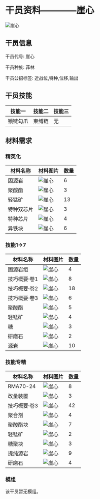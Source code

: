 # 干员资料————崖心

![崖心](./oprImages/崖心.png)

## 干员信息

干员代号: 崖心

干员种族: 菲林

干员公招标签: 近战位,特种,位移,输出

## 干员技能

| 技能一       | 技能二   | 技能三 |
| ------------ | -------- | ------ |
| 锁链勾爪 | 束缚链 | 无 |

## 材料需求

### 精英化

| 材料名称      | 材料图片 | 数量  |
|---------|---------|-----|
| 固源岩 | ![崖心](./matIcons/固源岩.png)  |   6  |
| 聚酸酯 | ![崖心](./matIcons/聚酸酯.png)  |   3  |
| 轻锰矿 | ![崖心](./matIcons/轻锰矿.png)  |   13  |
| 特种双芯片 | ![崖心](./matIcons/特种双芯片.png)  |   3  |
| 特种芯片 | ![崖心](./matIcons/特种芯片.png)  |   4  |
| 异铁块 | ![崖心](./matIcons/异铁块.png)  |   6  |

### 技能1→7

| 材料名称      | 材料图片 | 数量  |
|---------|---------|-----|
| 固源岩组 | ![崖心](./matIcons/固源岩组.png)  |   4  |
| 技巧概要·卷1 | ![崖心](./matIcons/技巧概要·卷1.png)  |   8  |
| 技巧概要·卷2 | ![崖心](./matIcons/技巧概要·卷2.png)  |   18  |
| 技巧概要·卷3 | ![崖心](./matIcons/技巧概要·卷3.png)  |   6  |
| 聚酸酯 | ![崖心](./matIcons/聚酸酯.png)  |   5  |
| 轻锰矿 | ![崖心](./matIcons/轻锰矿.png)  |   4  |
| 糖 | ![崖心](./matIcons/糖.png)  |   3  |
| 研磨石 | ![崖心](./matIcons/研磨石.png)  |   2  |
| 源岩 | ![崖心](./matIcons/源岩.png)  |   10  |

### 技能专精

| 材料名称      | 材料图片 | 数量  |
|---------|---------|-----|
| RMA70-24 | ![崖心](./matIcons/RMA70-24.png)  |   8  |
| 改量装置 | ![崖心](./matIcons/改量装置.png)  |   3  |
| 技巧概要·卷3 | ![崖心](./matIcons/技巧概要·卷3.png)  |   42  |
| 聚合剂 | ![崖心](./matIcons/聚合剂.png)  |   4  |
| 聚酸酯块 | ![崖心](./matIcons/聚酸酯块.png)  |   7  |
| 轻锰矿 | ![崖心](./matIcons/轻锰矿.png)  |   2  |
| 糖聚块 | ![崖心](./matIcons/糖聚块.png)  |   3  |
| 提纯源岩 | ![崖心](./matIcons/提纯源岩.png)  |   9  |
| 研磨石 | ![崖心](./matIcons/研磨石.png)  |   4  |

### 模组

该干员暂无模组。
